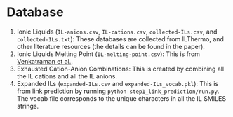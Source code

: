 # Database
1. Ionic Liquids (`IL-anions.csv`, `IL-cations.csv`, `collected-ILs.csv`, and `collected-ILs.txt`): These databases are collected from ILThermo, and other literature resources (the details can be found in the paper).
2. Ionic Liquids Melting Point (`IL-melting-point.csv`): This is from [Venkatraman et al.](https://www.sciencedirect.com/science/article/pii/S0167732218315186).
3. Exhausted Cation-Anion Combinations: This is created by combining all the IL cations and all the IL anions.
4. Expanded ILs (`expanded-ILs.csv` and `expanded-ILs_vocab.pkl`): This is from link prediction by running `python step1_link_prediction/run.py`. The vocab file corresponds to the unique characters in all the IL SMILES strings.
